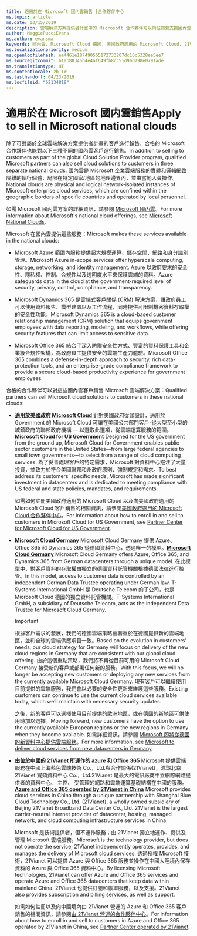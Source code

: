 ```yaml
---
title: 適用於在 Microsoft 國內雲銷售 |合作夥伴中心
ms.topic: article
ms.date: 03/15/2019
description: 雲端解決方案提供者計畫中的 Microsoft 合作夥伴可以向註冊受支援國內雲的客戶進行銷售。
author: MaggiePucciEvans
ms.author: evansma
keywords: 國內雲, Microsoft Cloud 德國, 美國政府適用的 Microsoft Cloud, 21Vianet, Microsoft Cloud 中國
ms.localizationpriority: medium
ms.openlocfilehash: ea4461e187490565172733207dc16c5328ee5ee7
ms.sourcegitcommit: b1ab80345b4e4af649fb8cc51d96d798e0791ade
ms.translationtype: HT
ms.contentlocale: zh-TW
ms.lasthandoff: 04/23/2019
ms.locfileid: "62134818"
---
```

# <a name="apply-to-sell-in-microsoft-national-clouds"></a><span data-ttu-id="1ec8e-104">適用於在 Microsoft 國内雲銷售</span><span class="sxs-lookup"><span data-stu-id="1ec8e-104">Apply to sell in Microsoft national clouds</span></span>

<span data-ttu-id="1ec8e-105">除了可對屬於全球雲端解決方案提供者計畫的客戶進行銷售，合格的 Microsoft 合作夥伴也能對以下三種不同的國內雲客戶進行銷售。</span><span class="sxs-lookup"><span data-stu-id="1ec8e-105">In addition to selling to customers as part of the global Cloud Solution Provider program, qualified Microsoft partners can also sell cloud solutions to customers in three separate national clouds.</span></span> <span data-ttu-id="1ec8e-106">國內雲是 Microsoft 企業雲端服務的實體和邏輯網路隔離的執行個體，局限在特定國家/地區的地理邊界內，並由當地人員操作。</span><span class="sxs-lookup"><span data-stu-id="1ec8e-106">National clouds are physical and logical network-isolated instances of Microsoft enterprise cloud services, which are confined within the geographic borders of specific countries and operated by local personnel.</span></span> 

<span data-ttu-id="1ec8e-107">如需 Microsoft 國內雲方案的詳細資訊，請參閱 [Microsoft 國內雲](https://www.microsoft.com/trustcenter/cloudservices/nationalcloud)。</span><span class="sxs-lookup"><span data-stu-id="1ec8e-107">For more information about Microsoft's national cloud offerings, see [Microsoft National Clouds](https://www.microsoft.com/trustcenter/cloudservices/nationalcloud).</span></span>

<span data-ttu-id="1ec8e-108">Microsoft 在國內雲提供這些服務：</span><span class="sxs-lookup"><span data-stu-id="1ec8e-108">Microsoft makes these services available in the national clouds:</span></span>

-   <span data-ttu-id="1ec8e-109">Microsoft Azure 範圍內服務提供超大規模運算、儲存空間、網路和身分識別管理。</span><span class="sxs-lookup"><span data-stu-id="1ec8e-109">Microsoft Azure in-scope services offer hyperscale computing, storage, networking, and identity management.</span></span> <span data-ttu-id="1ec8e-110">Azure 以政府要求的安全性、隱私權、控制、合規性以及透明度水平來保護雲端的資料。</span><span class="sxs-lookup"><span data-stu-id="1ec8e-110">Azure safeguards data in the cloud at the government-required level of security, privacy, control, compliance, and transparency.</span></span>

-   <span data-ttu-id="1ec8e-111">Microsoft Dynamics 365 是雲端式客戶關係 (CRM) 解決方案，讓政府員工可以使用資料報告、模型建置以及工作流程，同時提供可限制機密資料存取權的安全性功能。</span><span class="sxs-lookup"><span data-stu-id="1ec8e-111">Microsoft Dynamics 365 is a cloud-based customer relationship management (CRM) solution that equips government employees with data reporting, modeling, and workflows, while offering security features that can limit access to sensitive data.</span></span>

-   <span data-ttu-id="1ec8e-112">Microsoft Office 365 結合了深入防禦安全性方式、豐富的資料保護工具和企業級合規性架構，為政府員工提供安全的雲端生產力體驗。</span><span class="sxs-lookup"><span data-stu-id="1ec8e-112">Microsoft Office 365 combines a defense-in-depth approach to security, rich data-protection tools, and an enterprise-grade compliance framework to provide a secure cloud-based productivity experience for government employees.</span></span>

<span data-ttu-id="1ec8e-113">合格的合作夥伴可以對這些國內雲客戶銷售 Microsoft 雲端解決方案：</span><span class="sxs-lookup"><span data-stu-id="1ec8e-113">Qualified partners can sell Microsoft cloud solutions to customers in these national clouds:</span></span>

-   <span data-ttu-id="1ec8e-114">[**適用於美國政府 Microsoft Cloud** ](https://www.microsoft.com/trustcenter/cloudservices/nationalcloud#Microsoft_Cloud_for_US)針對美國政府從頭設計，適用於 Government 的 Microsoft Cloud 可讓在美國公共部門客戶-從大型至小型的城鎮政府的聯邦政府機構 — 以選取此選項，從雲端運算服務的範圍。</span><span class="sxs-lookup"><span data-stu-id="1ec8e-114">[**Microsoft Cloud for US Government**](https://www.microsoft.com/trustcenter/cloudservices/nationalcloud#Microsoft_Cloud_for_US) Designed for the US government from the ground up, Microsoft Cloud for Government enables public sector customers in the United States—from large federal agencies to small town governments—to select from a range of cloud computing services.</span></span> <span data-ttu-id="1ec8e-115">為了妥善處理客戶的特定需求，Microsoft 對資料中心挹注了大量投資，並致力於符合美國聯邦和州政府原則、強制規定和需求。</span><span class="sxs-lookup"><span data-stu-id="1ec8e-115">To best address its customers’ specific needs, Microsoft has made significant investment in datacenters and is dedicated to meeting compliance with US federal and state policies, mandates, and requirements.</span></span> 

    <span data-ttu-id="1ec8e-116">如需如何註冊美國政府適用的 Microsoft Cloud 以及向美國政府適用的 Microsoft Cloud 客戶銷售的相關資訊，請參閱[美國政府適用的 Microsoft Cloud 合作夥伴中心](partner-center-for-microsoft-us-govt-cloud.md)。</span><span class="sxs-lookup"><span data-stu-id="1ec8e-116">For information about how to enroll in and sell to customers in Microsoft Cloud for US Government, see [Partner Center for Microsoft Cloud for US Government](partner-center-for-microsoft-us-govt-cloud.md).</span></span>

-   <span data-ttu-id="1ec8e-117">[**Microsoft Cloud Germany** ](https://www.microsoft.com/trustcenter/cloudservices/nationalcloud#Microsoft_Cloud_Germany) Microsoft Cloud Germany 提供 Azure、 Office 365 和 Dynamics 365 從德國資料中心，透過唯一的模型。</span><span class="sxs-lookup"><span data-stu-id="1ec8e-117">[**Microsoft Cloud Germany**](https://www.microsoft.com/trustcenter/cloudservices/nationalcloud#Microsoft_Cloud_Germany) Microsoft Cloud Germany offers Azure, Office 365, and Dynamics 365 from German datacenters through a unique model.</span></span> <span data-ttu-id="1ec8e-118">在此模型中，對客戶資料的存取權由獨立的德國資料託管機關根據德國法律進行控管。</span><span class="sxs-lookup"><span data-stu-id="1ec8e-118">In this model, access to customer data is controlled by an independent German Data Trustee operating under German law.</span></span> <span data-ttu-id="1ec8e-119">T-Systems International GmbH 是 Deutsche Telecom 的子公司，也是 Microsoft Cloud 德國的獨立資料託管機關。</span><span class="sxs-lookup"><span data-stu-id="1ec8e-119">T-Systems International GmbH, a subsidiary of Deutsche Telecom, acts as the independent Data Trustee for Microsoft Cloud Germany.</span></span> 

    > [!IMPORTANT]  
    > <span data-ttu-id="1ec8e-120">根據客戶需求的發展，我們的德國雲端策略會著重於在德國提供新的雲端地區，並和全球的雲端供應項目一致。</span><span class="sxs-lookup"><span data-stu-id="1ec8e-120">Based on the evolution in customers’ needs, our cloud strategy for Germany will focus on delivery of the new cloud regions in Germany that are consistent with our global cloud offering.</span></span> <span data-ttu-id="1ec8e-121">由於這個重點策略，我們將不再從目前可用的 Microsoft Cloud Germany 接受新的客戶或部署任何新的服務。</span><span class="sxs-lookup"><span data-stu-id="1ec8e-121">With this focus, we will no longer be accepting new customers or deploying any new services from the currently available Microsoft Cloud Germany.</span></span> <span data-ttu-id="1ec8e-122">現有客戶可以繼續使用目前提供的雲端服務，我們會以必要的安全性更新來維護這些服務。</span><span class="sxs-lookup"><span data-stu-id="1ec8e-122">Existing customers can continue to use the current cloud services available today, which we’ll maintain with necessary security updates.</span></span>
    >  
    > <span data-ttu-id="1ec8e-123">之後，新的客戶可以選擇使用目前提供的歐洲地區，或在德國的新地區可供使用時加以選擇。</span><span class="sxs-lookup"><span data-stu-id="1ec8e-123">Moving forward, new customers have the option to use the currently available European regions or the new regions in Germany when they become available.</span></span> <span data-ttu-id="1ec8e-124">如需詳細資訊，請參閱 [Microsoft 即將從德國的新資料中心提供雲端服務](https://news.microsoft.com/europe/2018/08/31/microsoft-to-deliver-cloud-services-from-new-datacentres-in-germany-in-2019-to-meet-evolving-customer-needs/)。</span><span class="sxs-lookup"><span data-stu-id="1ec8e-124">For more information, see [Microsoft to deliver cloud services from new datacenters in Germany](https://news.microsoft.com/europe/2018/08/31/microsoft-to-deliver-cloud-services-from-new-datacentres-in-germany-in-2019-to-meet-evolving-customer-needs/).</span></span>

    
-   <span data-ttu-id="1ec8e-125">[**由位於中國的 21Vianet 所運作的 azure 和 Office 365** ](https://www.microsoft.com/trustcenter/cloudservices/nationalcloud#Microsoft_Cloud_for_China) Microsoft 提供雲端服務在中國上海藍色雲端技術 Co.，Ltd.與合作關係(21Vianet)，沭謔北京 21Vianet 寬頻資料中心 Co.，Ltd.21Vianet 是最大的電訊廠商中立網際網路提供者的資料中心、 主控、 受管理的網路和雲端運算基礎結構在中國的服務。</span><span class="sxs-lookup"><span data-stu-id="1ec8e-125">[**Azure and Office 365 operated by 21Vianet in China**](https://www.microsoft.com/trustcenter/cloudservices/nationalcloud#Microsoft_Cloud_for_China) Microsoft provides cloud services in China through a unique partnership with Shanghai Blue Cloud Technology Co., Ltd. (21Vianet), a wholly owned subsidiary of Beijing 21Vianet Broadband Data Center Co., Ltd. 21Vianet is the largest carrier-neutral Internet provider of datacenter, hosting, managed network, and cloud computing infrastructure services in China.</span></span> 

    <span data-ttu-id="1ec8e-126">Microsoft 是技術提供者，但不運作服務；由 21Vianet 獨立地運作、提供及管理 Microsoft 雲端服務。</span><span class="sxs-lookup"><span data-stu-id="1ec8e-126">Microsoft is the technology provider, but does not operate the service; 21Vianet independently operates, provides, and manages the delivery of Microsoft cloud services.</span></span> <span data-ttu-id="1ec8e-127">透過授權 Microsoft 技術，21Vianet 可以提供 Azure 與 Office 365 服務並操作在中國大陸境內保存資料的 Azure 與 Office 365 資料中心。</span><span class="sxs-lookup"><span data-stu-id="1ec8e-127">By licensing Microsoft technologies, 21Vianet can offer Azure and Office 365 services and operate Azure and Office 365 datacenters that keep data within mainland China.</span></span> <span data-ttu-id="1ec8e-128">21Vianet 也提供訂閱和帳單服務，以及支援。</span><span class="sxs-lookup"><span data-stu-id="1ec8e-128">21Vianet also provides subscription and billing services, as well as support.</span></span>

    <span data-ttu-id="1ec8e-129">如需如何註冊以及向中國境內由 21Vianet 營運的 Azure 和 Office 365 客戶銷售的相關資訊，請參閱[由 21Vianet 營運的合作夥伴中心](https://msdn.microsoft.com/partner-china/index)。</span><span class="sxs-lookup"><span data-stu-id="1ec8e-129">For information about how to enroll in and sell to customers in Azure and Office 365 operated by 21Vianet in China, see [Partner Center operated by 21Vianet](https://msdn.microsoft.com/partner-china/index).</span></span> 